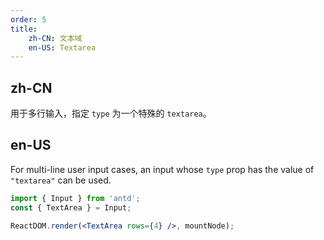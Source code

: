 ```yaml
---
order: 5
title:
    zh-CN: 文本域
    en-US: Textarea
---
```


## zh-CN

用于多行输入，指定 `type` 为一个特殊的 `textarea`。

## en-US

For multi-line user input cases, an input whose `type` prop has the value of `"textarea"` can be used.

````jsx
import { Input } from 'antd';
const { TextArea } = Input;

ReactDOM.render(<TextArea rows={4} />, mountNode);
````
